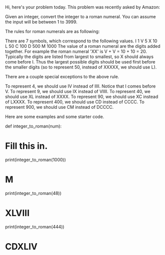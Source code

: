 Hi, here's your problem today. This problem was recently asked by Amazon:

Given an integer, convert the integer to a roman numeral. You can assume the input will be between 1 to 3999.

The rules for roman numerals are as following:

There are 7 symbols, which correspond to the following values.
I   1
V   5
X   10
L   50
C   100
D   500
M   1000
The value of a roman numeral are the digits added together. For example the roman numeral 'XX' is V + V = 10 + 10 = 20. Typically the digits are listed from largest to smallest, so X should always come before I. Thus the largest possible digits should be used first before the smaller digits (so to represent 50, instead of XXXXX, we should use L).

There are a couple special exceptions to the above rule.

To represent 4, we should use IV instead of IIII. Notice that I comes before V.
To represent 9, we should use IX instead of VIIII.
To represent 40, we should use XL instead of XXXX.
To represent 90, we should use XC instead of LXXXX.
To represent 400, we should use CD instead of CCCC.
To represent 900, we should use CM instead of DCCCC.

Here are some examples and some starter code.

def integer_to_roman(num):
  # Fill this in.

print(integer_to_roman(1000))
# M
print(integer_to_roman(48))
# XLVIII
print(integer_to_roman(444))
# CDXLIV

